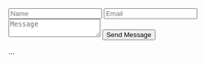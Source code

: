 <form action="https://formspree.io/f/YOUR_FORM_ID" method="POST">
  <input type="text" name="name" placeholder="Name" required />
  <input type="email" name="email" placeholder="Email" required />
  <textarea name="message" placeholder="Message" required></textarea>
  <button type="submit">Send Message</button>
</form>
<form action="https://formspree.io/f/YOUR_FORM_ID" method="POST" onsubmit="showSuccess()">
  ...
</form>

<script>
  function showSuccess() {
    alert("Thank you! Your message has been sent.");
  }
</script>

<input type="text" name="_gotcha" style="display:none">
